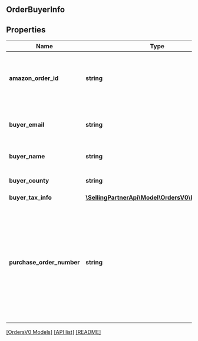 ## OrderBuyerInfo

## Properties

Name | Type | Description | Notes
------------ | ------------- | ------------- | -------------
**amazon_order_id** | **string** | An Amazon-defined order identifier, in 3-7-7 format. |
**buyer_email** | **string** | The anonymized email address of the buyer. | [optional]
**buyer_name** | **string** | The name of the buyer. | [optional]
**buyer_county** | **string** | The county of the buyer. | [optional]
**buyer_tax_info** | [**\SellingPartnerApi\Model\OrdersV0\BuyerTaxInfo**](BuyerTaxInfo.md) |  | [optional]
**purchase_order_number** | **string** | The purchase order (PO) number entered by the buyer at checkout. Returned only for orders where the buyer entered a PO number at checkout. | [optional]

[[OrdersV0 Models]](../) [[API list]](../../Api) [[README]](../../../README.md)
